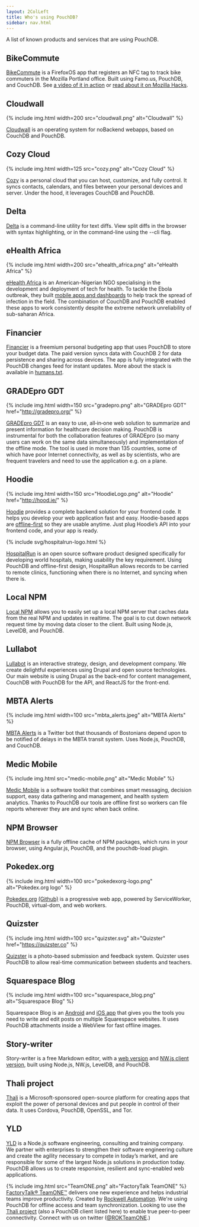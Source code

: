 ```yaml
---
layout: 2ColLeft
title: Who's using PouchDB?
sidebar: nav.html
---
```


A list of known products and services that are using PouchDB.

## BikeCommute

[BikeCommute](https://github.com/autonome/bikecommute) is a FirefoxOS app that registers an NFC tag to track bike commuters in the Mozilla Portland office. Built using Famo.us, PouchDB, and CouchDB. See [a video of it in action](https://youtu.be/3BVZYcQ-TYA) or [read about it on Mozilla Hacks](https://hacks.mozilla.org/2014/11/nfc-in-firefox-os/).

## Cloudwall

{% include img.html width=200 src="cloudwall.png" alt="Cloudwall" %}

[Cloudwall](http://cloudwall.me/) is an operating system for noBackend webapps, based on CouchDB and PouchDB.

## Cozy Cloud

{% include img.html width=125 src="cozy.png" alt="Cozy Cloud" %}

[Cozy](https://cozy.io/en/) is a personal cloud that you can host, customize, and fully control. It syncs contacts, calendars, and files between your personal devices and server. Under the hood, it leverages CouchDB and PouchDB.

## Delta
[Delta](http://delta.octavore.com/) is a command-line utility for text diffs. View split diffs in the browser with syntax highlighting, or in the command-line using the --cli flag.

## eHealth Africa

{% include img.html width=200 src="ehealth_africa.png" alt="eHealth Africa" %}

[eHealth Africa](http://ehealthafrica.org/) is an American-Nigerian NGO specialising in the development and deployment of tech for health. To tackle the Ebola outbreak, they built [mobile apps and dashboards](https://github.com/eHealthAfrica) to help track the spread of infection in the field. The combination of CouchDB and PouchDB enabled these apps to work consistently despite the extreme network unreliability of sub-saharan Africa.

## Financier

[Financier](https://financier.io) is a freemium personal budgeting app that uses PouchDB to store your budget data. The paid version syncs data with CouchDB 2 for data persistence and sharing across devices. The app is fully integrated with the PouchDB changes feed for instant updates. More about the stack is available in [humans.txt](https://app.financier.io/humans.txt).

## GRADEpro GDT

{% include img.html width=150 src="gradepro.png" alt="GRADEpro GDT" href="http://gradepro.org/" %}

[GRADEpro GDT](http://gradepro.org/) is an easy to use, all‐in‐one web solution to summarize and present information for healthcare decision making. PouchDB is instrumental for both the collaboration features of GRADEpro (so many users can work on the same data simultaneously) and implementation of the offline mode. The tool is used in more than 135 countries, some of which have poor Internet connectivity, as well as by scientists, who are frequent travelers and need to use the application e.g. on a plane.

## Hoodie

{% include img.html width=150 src="HoodieLogo.png" alt="Hoodie" href="http://hood.ie/" %}

[Hoodie](http://hood.ie/) provides a complete backend solution for your frontend code. It helps you develop your web application fast and easy. Hoodie-based apps are [offline-first](http://offlinefirst.org/) so they are usable anytime. Just plug Hoodie’s API into your frontend code, and your app is ready.

{% include svg/hospitalrun-logo.html %}

[HospitalRun](http://hospitalrun.io/) is an open source software product designed specifically for developing world hospitals, making usability the key requirement. Using PouchDB and offline-first design, HospitalRun allows records to be carried to remote clinics, functioning when there is no Internet, and syncing when there is.

## Local NPM

[Local NPM](https://github.com/nolanlawson/local-npm) allows you to easily set up a local NPM server that caches data from the real NPM and updates in realtime. The goal is to cut down network request time by moving data closer to the client. Built using Node.js, LevelDB, and PouchDB.

## Lullabot

[Lullabot](https://www.lullabot.com) is an interactive strategy, design, and development company. We create delightful experiences using Drupal and open source technologies. Our main website is using Drupal as the back-end for content management, CouchDB with PouchDB for the API, and ReactJS for the front-end.

## MBTA Alerts

{% include img.html width=100 src="mbta_alerts.jpeg" alt="MBTA Alerts" %}

[MBTA Alerts](https://twitter.com/MBTA_Alerts) is a Twitter bot that thousands of Bostonians depend upon to be notified of delays in the MBTA transit system. Uses Node.js, PouchDB, and CouchDB.

## Medic Mobile

{% include img.html src="medic-mobile.png" alt="Medic Mobile" %}

[Medic Mobile](http://medicmobile.org) is a software toolkit that combines smart messaging, decision support, easy data gathering and management, and health system analytics. Thanks to PouchDB our tools are offline first so workers can file reports wherever they are and sync when back online.

## NPM Browser

[NPM Browser](http://www.npm-browser.com/#/) is a fully offline cache of NPM packages, which runs in your browser, using Angular.js, PouchDB, and the pouchdb-load plugin.

## Pokedex.org

{% include img.html width=100 src="pokedexorg-logo.png" alt="Pokedex.org logo" %}

[Pokedex.org](https://www.pokedex.org/) [(Github)](https://github.com/nolanlawson/pokedex.org) is a progressive web app, powered by ServiceWorker, PouchDB, virtual-dom, and web workers.

## Quizster

{% include img.html width=100 src="quizster.svg" alt="Quizster" href="https://quizster.co" %}

[Quizster](https://quizster.co) is a photo-based submission and feedback system. Quizster uses PouchDB to allow real-time communication between students and teachers.

## Squarespace Blog

{% include img.html width=100 src="squarespace_blog.png" alt="Squarespace Blog" %}

Squarespace Blog is an [Android](https://play.google.com/store/apps/details?id=com.squarespace.android.blog) and [iOS app](https://itunes.apple.com/us/app/squarespace-blog/id715084234) that gives you the tools you need to write and edit posts on multiple Squarespace websites. It uses PouchDB attachments inside a WebView for fast offline images.

## Story-writer

Story-writer is a free Markdown editor, with a [web version](http://markdown.xiaoshujiang.com) and [NW.js client version](http://soft.xiaoshujiang.com), built using Node.js, NW.js, LevelDB, and PouchDB.

## Thali project

[Thali](http://thaliproject.org/) is a Microsoft-sponsored open-source platform for creating apps that exploit the power of personal devices and put people in control of their data. It uses Cordova, PouchDB, OpenSSL, and Tor.

## YLD

[YLD](http://www.yld.io) is a Node.js software engineering, consulting and training company. We partner with enterprises to strengthen their software engineering culture and create the agility necessary to compete in today’s market, and are responsible for some of the largest Node.js solutions in production today. PouchDB allows us to create responsive, resilient and sync-enabled web applications.

{% include img.html src="TeamONE.png" alt="FactoryTalk TeamONE" %}
[FactoryTalk® TeamONE™](http://33seconds.io) delivers one new experience and helps industrial teams improve productivity.  Created by [Rockwell Automation](http://www.rockwellautomation.com/). We're using PouchDB for offline access and team synchronization. Looking to use the [Thali project](http://thaliproject.org/) (also a PouchDB client listed here) to enable true peer-to-peer connectivity. Connect with us on twitter ([@ROKTeamONE](https://twitter.com/rokteamone).)
